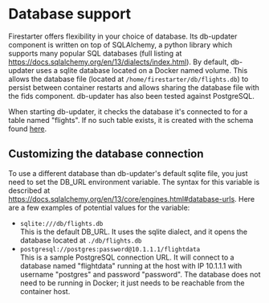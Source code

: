 # Database support
Firestarter offers flexibility in your choice of database. Its db-updater
component is written on top of SQLAlchemy, a python library which supports many
popular SQL databases (full listing at
https://docs.sqlalchemy.org/en/13/dialects/index.html). By default, db-updater
uses a sqlite database located on a Docker named volume. This allows the
database file (located at `/home/firestarter/db/flights.db`) to persist between
container restarts and allows sharing the database file with the fids
component. db-updater has also been tested against PostgreSQL.

When starting db-updater, it checks the database it's connected to for a table
named "flights". If no such table exists, it is created with the schema found
[here](../db-updater/main.py).

## Customizing the database connection
To use a different database than db-updater's default sqlite file, you just
need to set the DB_URL environment variable. The syntax for this variable is
described at https://docs.sqlalchemy.org/en/13/core/engines.html#database-urls.
Here are a few examples of potential values for the variable:
* `sqlite:///db/flights.db`  
  This is the default DB_URL. It uses the sqlite dialect, and it opens the
  database located at `./db/flights.db`
* `postgresql://postgres:password@10.1.1.1/flightdata`  
  This is a sample PostgreSQL connection URL. It will connect to a database
  named "flightdata" running at the host with IP 10.1.1.1 with username
  "postgres" and password "password". The database does not need to be running
  in Docker; it just needs to be reachable from the container host.
